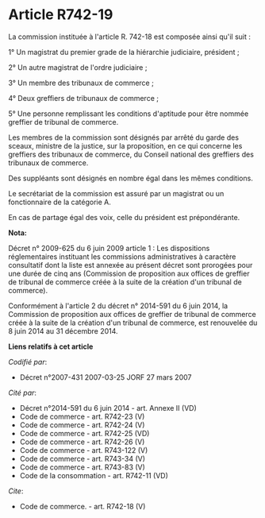 # Article R742-19

La commission instituée à l'article R. 742-18 est composée ainsi qu'il suit :

1° Un magistrat du premier grade de la hiérarchie judiciaire, président ;

2° Un autre magistrat de l'ordre judiciaire ;

3° Un membre des tribunaux de commerce ;

4° Deux greffiers de tribunaux de commerce ;

5° Une personne remplissant les conditions d'aptitude pour être nommée greffier de tribunal de commerce.

Les membres de la commission sont désignés par arrêté du garde des sceaux, ministre de la justice, sur la proposition, en ce
qui concerne les greffiers des tribunaux de commerce, du Conseil national des greffiers des tribunaux de commerce.

Des suppléants sont désignés en nombre égal dans les mêmes conditions.

Le secrétariat de la commission est assuré par un magistrat ou un fonctionnaire de la catégorie A.

En cas de partage égal des voix, celle du président est prépondérante.

**Nota:**

Décret n° 2009-625 du 6 juin 2009 article 1 : Les dispositions réglementaires instituant les commissions administratives à
caractère consultatif dont la liste est annexée au présent décret sont prorogées pour une durée de cinq ans (Commission de
proposition aux offices de greffier de tribunal de commerce créée à la suite de la création d'un tribunal de commerce).

Conformément à l'article 2 du décret n° 2014-591 du 6 juin 2014, la Commission de proposition aux offices de greffier de
tribunal de commerce créée à la suite de la création d'un tribunal de commerce, est renouvelée du 8 juin 2014 au 31 décembre
2014.

**Liens relatifs à cet article**

_Codifié par_:

  - Décret n°2007-431 2007-03-25 JORF 27 mars 2007

_Cité par_:

  - Décret n°2014-591 du 6 juin 2014 - art. Annexe II (VD)
  - Code de commerce - art. R742-23 (V)
  - Code de commerce - art. R742-24 (V)
  - Code de commerce - art. R742-25 (VD)
  - Code de commerce - art. R742-26 (V)
  - Code de commerce - art. R743-122 (V)
  - Code de commerce - art. R743-34 (V)
  - Code de commerce - art. R743-83 (V)
  - Code de la consommation - art. R742-11 (VD)

_Cite_:

  - Code de commerce. - art. R742-18 (V)
